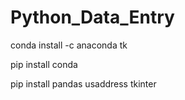 # Python_Data_Entry


conda install -c anaconda tk


pip install conda


pip install pandas usaddress tkinter
